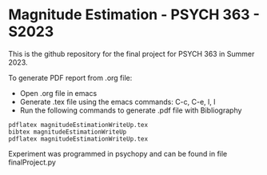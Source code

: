 # Magnitude Estimation - PSYCH 363 - S2023

This is the github repository for the final project for PSYCH 363 in Summer 2023.

To generate PDF report from .org file:

- Open .org file in emacs
- Generate .tex file using the emacs commands: C-c, C-e, l, l
- Run the following commands to generate .pdf file with Bibliography

```
pdflatex magnitudeEstimationWriteUp.tex
bibtex magnitudeEstimationWriteUp
pdflatex magnitudeEstimationWriteUp.tex
```

Experiment was programmed in psychopy and can be found in file finalProject.py

